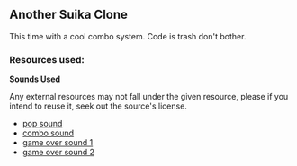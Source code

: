 ## Another Suika Clone

This time with a cool combo system. Code is trash don't bother.

### Resources used:

**Sounds Used**

Any external resources may not fall under the given resource, please if you intend to reuse it, seek 
out the source's license.

- [pop sound](https://freesound.org/people/MATRIXXX_/sounds/506546/)
- [combo sound](https://cdn.pixabay.com/download/audio/2021/08/04/audio_c201b79c03.mp3)
- [game over sound 1](https://cdn.pixabay.com/download/audio/2021/08/09/audio_9788fd890e.mp3)
- [game over sound 2](https://cdn.pixabay.com/download/audio/2022/03/10/audio_b73b7931ed.mp3)

